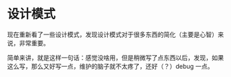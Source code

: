 # 设计模式

现在重新看了一些设计模式，发现设计模式对于很多东西的简化（主要是心智）来说，非常重要。

简单来讲，就是这样一句话：感觉没啥用，但是稍微写了点东西以后，发现，如果这么写，那么又好写一点，维护的脑子就不太疼了，还好（？）debug 一点。